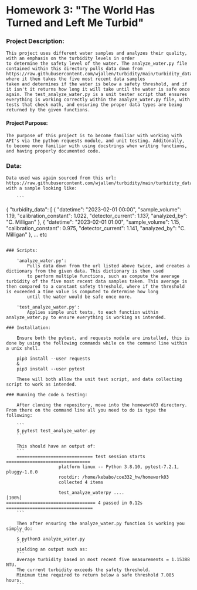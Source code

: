 # Homework 3: "The World Has Turned and Left Me Turbid" 

### Project Description:

    This project uses different water samples and analyzes their quality, with an emphasis on the turbidity levels in order
    to determine the safety level of the water. The analyze_water.py file contained within this directory pulls data down from 
    https://raw.githubusercontent.com/wjallen/turbidity/main/turbidity_data.json, where it then takes the five most recent data samples
    taken and determines if the water is below a safety threshold, and if it isn't it returns how long it will take until the water is safe once again. The test_analyze_water.py is a unit tester script that ensures everything is working correctly within the analyze_water.py file, with tests that check math, and ensuring the proper data types are being returned by the given functions.

#### Project Purpose:

    The purpose of this project is to become familiar with working with API's via the python requests module, and unit testing. Additonally, to become more familiar with using docstrings when writing functions, and having properly documented code.

### Data:

    Data used was again sourced from this url: https://raw.githubusercontent.com/wjallen/turbidity/main/turbidity_data.json, with a sample looking like:

        ```
{
  "turbidity_data": [
    {
      "datetime": "2023-02-01 00:00",
      "sample_volume": 1.19,
      "calibration_constant": 1.022,
      "detector_current": 1.137,
      "analyzed_by": "C. Milligan"
    },
    {
      "datetime": "2023-02-01 01:00",
      "sample_volume": 1.15,
      "calibration_constant": 0.975,
      "detector_current": 1.141,
      "analyzed_by": "C. Milligan"
    },
    ... etc
```

### Scripts:

    'analyze_water.py':
        Pulls data down from the url listed above twice, and creates a dictionary from the given data. This dictionary is then used
        to perform multiple functions, such as compute the average turbidity of the five most recent data samples taken. This average is then compared to a constant safety threshold, where if the threshold is exceeded a time value is computed to determine how long
        until the water would be safe once more.

    'test_analyze_water.py':
        Applies simple unit tests, to each function within analyze_water.py to ensure everything is working as intended.

### Installation:

    Ensure both the pytest, and requests module are installed, this is done by using the following commands while on the command line within a unix shell.

    pip3 install --user requests
    &
    pip3 install --user pytest

    These will both allow the unit test script, and data collecting script to work as intended.

### Running the code & Testing:

    After cloning the repository, move into the homework03 directory. From there on the command line all you need to do is type the following:

    ``` 
    $ pytest test_analyze_water.py
    ```

    This should have an output of:
    ```
    ============================= test session starts ================================
                    platform linux -- Python 3.8.10, pytest-7.2.1, pluggy-1.0.0
                    rootdir: /home/kebabo/coe332_hw/homework03
                    collected 4 items                                                                                                                                         

                    test_analyze_waterpy ....                                                                                                                                                                                               [100%]
================================== 4 passed in 0.12s =================================
    ```

    Then after ensuring the analyze_water.py function is working you simply do:
    ```
    $ python3 analyze_water.py
    ```
    yielding an output such as:
    ```
    Average turbidity based on most recent five measurements = 1.15388 NTU.
    The current turbidity exceeds the safety threshold.
    Minimum time required to return below a safe threshold 7.085 hours.
    ```